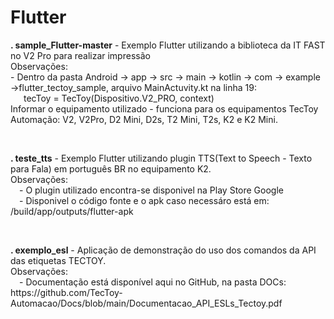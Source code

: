 # Flutter
<p><b>. sample_Flutter-master</b> - Exemplo Flutter utilizando a biblioteca da IT FAST no V2 Pro para realizar impressão<br>
Observações: <br>
- Dentro da pasta Android -> app -> src -> main -> kotlin -> com -> example ->flutter_tectoy_sample, arquivo MainActuvity.kt
na linha 19:<br>
&ensp;&ensp;&ensp;tecToy = TecToy(Dispositivo.V2_PRO, context)<br>
Informar o equipamento utilizado - funciona para os equipamentos TecToy Automação: V2, V2Pro, D2 Mini, D2s, T2 Mini, T2s, K2 e K2 Mini.<br></p>

<br>
<p><b>. teste_tts</b> - Exemplo Flutter utilizando plugin TTS(Text to Speech - Texto para Fala) em português BR no equipamento K2. <br>
Observações: <br>
&ensp;&ensp;- O plugin utilizado encontra-se disponivel na Play Store Google <br>
&ensp;&ensp;- Disponivel o código fonte e o apk caso necessáro está em: /build/app/outputs/flutter-apk<br> </p>
<br>
<p><b>. exemplo_esl</b> - Aplicação de demonstração do uso dos comandos da API das etiquetas TECTOY. <br>
Observações: <br>
&ensp;&ensp;- Documentação está disponível aqui no GitHub, na pasta DOCs: https://github.com/TecToy-Automacao/Docs/blob/main/Documentacao_API_ESLs_Tectoy.pdf <br>
</p>
<br>
<br>
